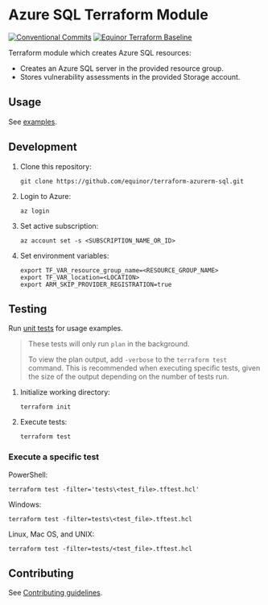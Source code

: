 # Azure SQL Terraform Module

[![Conventional Commits](https://img.shields.io/badge/Conventional%20Commits-1.0.0-yellow.svg)](https://conventionalcommits.org)
[![Equinor Terraform Baseline](https://img.shields.io/badge/Equinor%20Terraform%20Baseline-1.0.0-blueviolet)](https://github.com/equinor/terraform-baseline)

Terraform module which creates Azure SQL resources:

- Creates an Azure SQL server in the provided resource group.
- Stores vulnerability assessments in the provided Storage account.

## Usage

See [examples](examples).

## Development

1. Clone this repository:

    ```console
    git clone https://github.com/equinor/terraform-azurerm-sql.git
    ```

1. Login to Azure:

    ```console
    az login
    ```

1. Set active subscription:

    ```console
    az account set -s <SUBSCRIPTION_NAME_OR_ID>
    ```

1. Set environment variables:

    ```console
    export TF_VAR_resource_group_name=<RESOURCE_GROUP_NAME>
    export TF_VAR_location=<LOCATION>
    export ARM_SKIP_PROVIDER_REGISTRATION=true
    ```

## Testing

Run [unit tests](./tests/unit.tftest.hcl) for usage examples.

> These tests will only run `plan` in the background.
>
> To view the plan output, add `-verbose` to the `terraform test` command. This is recommended when executing specific tests, given the size of the output depending on the number of tests run.

1. Initialize working directory:

    ```console
    terraform init
    ```

1. Execute tests:

    ```console
    terraform test
    ```

### Execute a specific test

PowerShell:

```console
terraform test -filter='tests\<test_file>.tftest.hcl'
```

Windows:

```console
terraform test -filter=tests\<test_file>.tftest.hcl
```

Linux, Mac OS, and UNIX:

```console
terraform test -filter=tests/<test_file>.tftest.hcl
```

## Contributing

See [Contributing guidelines](CONTRIBUTING.md).
